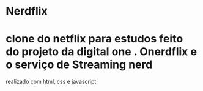 # Nerdflix
<h1>clone do netflix para estudos feito do projeto da digital one . Onerdflix e o serviço de Streaming nerd</h1>
realizado com html, css e javascript 
